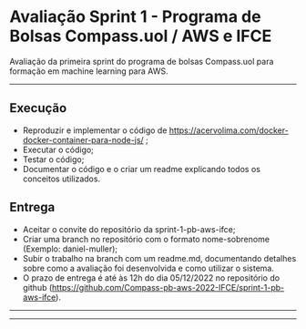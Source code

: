 # Avaliação Sprint 1 - Programa de Bolsas Compass.uol / AWS e IFCE
Avaliação da primeira sprint do programa de bolsas Compass.uol para formação em machine learning para AWS.

---

## Execução
- Reproduzir e implementar o código de https://acervolima.com/docker-docker-container-para-node-js/ ;
- Executar o código;
- Testar o código;
- Documentar o código e o criar um readme explicando todos os conceitos utilizados.

## Entrega
- Aceitar o convite do repositório da sprint-1-pb-aws-ifce;
- Criar uma branch no repositório com o formato nome-sobrenome (Exemplo: daniel-muller);
- Subir o trabalho na branch com um readme.md, documentando detalhes sobre como a avaliação foi desenvolvida e como utilizar o sistema.
- O prazo de entrega é até às 12h do dia 05/12/2022 no repositório do github (https://github.com/Compass-pb-aws-2022-IFCE/sprint-1-pb-aws-ifce).

---
---
